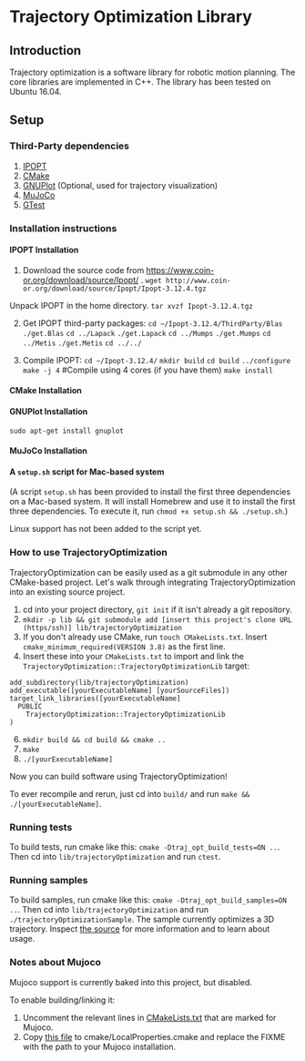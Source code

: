 # Trajectory Optimization Library

## Introduction

Trajectory optimization is a software library for robotic motion planning. The core libraries are implemented in C++. The library has been tested on Ubuntu 16.04.

## Setup

### Third-Party dependencies

1) [IPOPT](https://projects.coin-or.org/Ipopt)
2) [CMake](https://cmake.org/)
3) [GNUPlot](http://www.gnuplot.info/) (Optional, used for trajectory visualization)
4) [MuJoCo](http://www.mujoco.org)
5) [GTest](https://github.com/google/googletest)


### Installation instructions
#### IPOPT Installation
1) Download the source code from https://www.coin-or.org/download/source/Ipopt/ .
`wget http://www.coin-or.org/download/source/Ipopt/Ipopt-3.12.4.tgz`

Unpack IPOPT in the home directory.
`tar xvzf Ipopt-3.12.4.tgz`

2) Get IPOPT third-party packages:
`cd ~/Ipopt-3.12.4/ThirdParty/Blas`
`./get.Blas`
`cd ../Lapack`
`./get.Lapack`
`cd ../Mumps`
`./get.Mumps`
`cd ../Metis`
`./get.Metis`
`cd ../../`

3) Compile IPOPT:
`cd ~/Ipopt-3.12.4/`
`mkdir build`
`cd build`
`../configure`
`make -j 4` #Compile using 4 cores (if you have them) 
`make install`

#### CMake Installation

#### GNUPlot Installation
`sudo apt-get install gnuplot`

#### MuJoCo Installation


#### A `setup.sh` script for Mac-based system
(A script `setup.sh` has been provided to install the first three dependencies on a Mac-based system. It will install Homebrew and use it to install the first three dependencies. To execute it, run `chmod +x setup.sh && ./setup.sh`.)

Linux support has not been added to the script yet.

### How to use TrajectoryOptimization

TrajectoryOptimization can be easily used as a git submodule in any other CMake-based project. Let's walk through integrating TrajectoryOptimization into an existing source project.

1) cd into your project directory, `git init` if it isn't already a git repository.
2) `mkdir -p lib && git submodule add [insert this project's clone URL (https/ssh)] lib/trajectoryOptimization`
3) If you don't already use CMake, run `touch CMakeLists.txt`. Insert `cmake_minimum_required(VERSION 3.8)` as the first line.
5) Insert these into your `CMakeLists.txt` to import and link the `TrajectoryOptimization::TrajectoryOptimizationLib` target:
```
add_subdirectory(lib/trajectoryOptimization)
add_executable([yourExecutableName] [yourSourceFiles])
target_link_libraries([yourExecutableName]
  PUBLIC
    TrajectoryOptimization::TrajectoryOptimizationLib
)
```
6) `mkdir build && cd build && cmake ..`
7) `make`
8) `./[yourExecutableName]`

Now you can build software using TrajectoryOptimization!

To ever recompile and rerun, just cd into `build/` and run `make && ./[yourExecutableName]`.

### Running tests

To build tests, run cmake like this: `cmake -Dtraj_opt_build_tests=ON ..`. Then cd into `lib/trajectoryOptimization` and run `ctest`.

### Running samples

To build samples, run cmake like this: `cmake -Dtraj_opt_build_samples=ON ..`. Then cd into `lib/trajectoryOptimization` and run `./trajectoryOptimizationSample`. The sample currently optimizes a 3D trajectory. Inspect [the source](src/trajectoryOptimizationMain.cpp) for more information and to learn about usage.

### Notes about Mujoco

Mujoco support is currently baked into this project, but disabled.

To enable building/linking it:
1) Uncomment the relevant lines in [CMakeLists.txt](CMakeLists.txt) that are marked for Mujoco.
2) Copy [this file](cmake/LocalProperties.cmake.sample) to cmake/LocalProperties.cmake and replace the FIXME with the path to your Mujoco installation.
